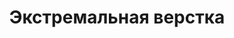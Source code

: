 ---
layout: post
title: "Экстремальная верстка"
h1: "Экстремальная верстка"
categories: p
lang: ru
---